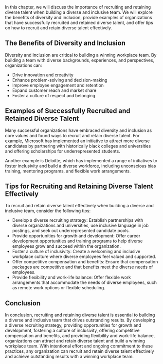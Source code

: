 
In this chapter, we will discuss the importance of recruiting and retaining diverse talent when building a diverse and inclusive team. We will explore the benefits of diversity and inclusion, provide examples of organizations that have successfully recruited and retained diverse talent, and offer tips on how to recruit and retain diverse talent effectively.

The Benefits of Diversity and Inclusion
---------------------------------------

Diversity and inclusion are critical to building a winning workplace team. By building a team with diverse backgrounds, experiences, and perspectives, organizations can:

* Drive innovation and creativity
* Enhance problem-solving and decision-making
* Improve employee engagement and retention
* Expand customer reach and market share
* Foster a culture of respect and belonging

Examples of Successfully Recruited and Retained Diverse Talent
--------------------------------------------------------------

Many successful organizations have embraced diversity and inclusion as core values and found ways to recruit and retain diverse talent. For example, Microsoft has implemented an initiative to attract more diverse candidates by partnering with historically black colleges and universities and offering scholarships for underrepresented students.

Another example is Deloitte, which has implemented a range of initiatives to foster inclusivity and build a diverse workforce, including unconscious bias training, mentoring programs, and flexible work arrangements.

Tips for Recruiting and Retaining Diverse Talent Effectively
------------------------------------------------------------

To recruit and retain diverse talent effectively when building a diverse and inclusive team, consider the following tips:

* Develop a diverse recruiting strategy: Establish partnerships with diverse organizations and universities, use inclusive language in job postings, and seek out underrepresented candidate pools.
* Provide opportunities for growth and development: Offer career development opportunities and training programs to help diverse employees grow and succeed within the organization.
* Foster a culture of inclusivity: Create a welcoming and inclusive workplace culture where diverse employees feel valued and supported.
* Offer competitive compensation and benefits: Ensure that compensation packages are competitive and that benefits meet the diverse needs of employees.
* Provide flexibility and work-life balance: Offer flexible work arrangements that accommodate the needs of diverse employees, such as remote work options or flexible scheduling.

Conclusion
----------

In conclusion, recruiting and retaining diverse talent is essential to building a diverse and inclusive team that drives outstanding results. By developing a diverse recruiting strategy, providing opportunities for growth and development, fostering a culture of inclusivity, offering competitive compensation and benefits, and providing flexibility and work-life balance, organizations can attract and retain diverse talent and build a winning workplace team. With intentional effort and ongoing commitment to these practices, any organization can recruit and retain diverse talent effectively and achieve outstanding results with a winning workplace team.
